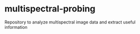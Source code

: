 # multispectral-probing
Repository to analyze multispectral image data and extract useful information
